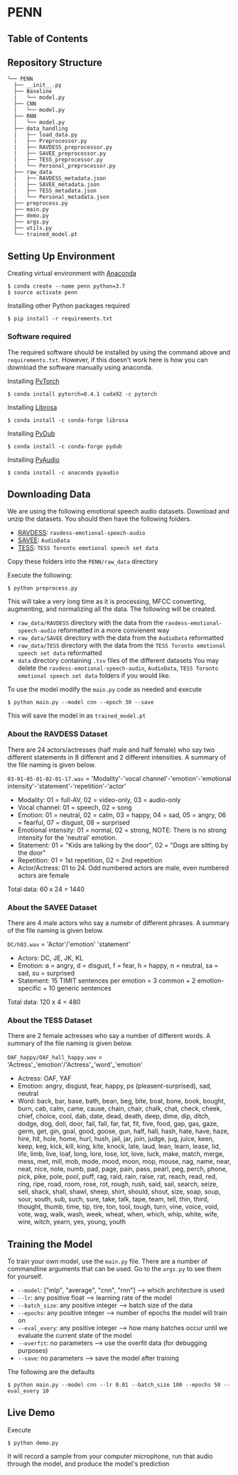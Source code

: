 # PENN

## Table of Contents

## Repository Structure
```
└── PENN
  ├── __init__.py
  ├── Baseline
  |   └── model.py
  ├── CNN
  |   └── model.py
  ├── RNN
  |   └── model.py
  ├── data_handling
  |   ├── load_data.py
  |   ├── Preprocessor.py
  |   ├── RAVDESS_preprocessor.py
  |   ├── SAVEE_preprocessor.py
  |   ├── TESS_preprocessor.py
  |   └── Personal_preprocessor.py
  ├── raw_data
  |   ├── RAVDESS_metadata.json
  |   ├── SAVEE_metadata.json
  |   ├── TESS_metadata.json
  |   └── Personal_metadata.json
  ├── preprocess.py
  ├── main.py
  ├── demo.py
  ├── args.py
  ├── utils.py
  └── trained_model.pt
```

## Setting Up Environment
Creating virtual environment with [Anaconda](https://www.anaconda.com/distribution/)
```
$ conda create --name penn python=3.7
$ source activate penn
```

Installing other Python packages required
```
$ pip install -r requirements.txt
```

### Software required
The required software should be installed by using the command above and `requirements.txt`. However, if this doesn't work here is how you can download the software manually using anaconda.

Installing [PyTorch](https://pytorch.org/)
```
$ conda install pytorch=0.4.1 cuda92 -c pytorch
```

Installing [Librosa](https://librosa.github.io/librosa/)
```
$ conda install -c conda-forge librosa
```

Installing [PyDub](https://github.com/jiaaro/pydub)
```
$ conda install -c conda-forge pydub
```

Installing [PyAudio](https://people.csail.mit.edu/hubert/pyaudio/docs/)
```
$ conda install -c anaconda pyaudio
```

## Downloading Data
We are using the following emotional speech audio datasets. Download and unzip the datasets. You should then have the following folders.
* [RAVDESS](https://www.kaggle.com/uwrfkaggler/ravdess-emotional-speech-audio/): `ravdess-emotional-speech-audio`
* [SAVEE](https://www.kaggle.com/barelydedicated/savee-database): `AudioData`
* [TESS](https://www.kaggle.com/ejlok1/toronto-emotional-speech-set-tess): `TESS Toronto emotional speech set data`

Copy these folders into the `PENN/raw_data` directory

Execute the following:
```
$ python preprocess.py
```
This will take a very long time as it is processing, MFCC converting, augmenting, and normalizing all the data. The following will be created.
* `raw_data/RAVDESS` directory with the data from the `ravdess-emotional-speech-audio` reformatted in a more convienent way
* `raw_data/SAVEE` directory with the data from the `AudioData` reformatted
* `raw_data/TESS` directory with the data from the `TESS Toronto emotional speech set data` reformatted
* `data` directory containing `.tsv` files of the different datasets
You may delete the `ravdess-emotional-speech-audio`, `AudioData`, `TESS Toronto emotional speech set data` folders if you would like.

To use the model modify the `main.py` code as needed and execute
```
$ python main.py --model cnn --epoch 30 --save
```
This will save the model in as `trained_model.pt`

### About the RAVDESS Dataset

There are 24 actors/actresses (half male and half female) who say two different statements in 8 different and 2 different intensities. A summary of the file naming is given below.

`03-01-05-01-02-01-17.wav` = 'Modality'-'vocal channel'-'emotion'-'emotional intensity'-'statement'-'repetition'-'actor'
* Modality: 01 = full-AV, 02 = video-only, 03 = audio-only
* Vocal channel: 01 = speech, 02 = song
* Emotion: 01 = neutral, 02 = calm, 03 = happy, 04 = sad, 05 = angry, 06 = fearful, 07 = disgust, 08 = surprised
* Emotional intensity: 01 = normal, 02 = strong, NOTE: There is no strong intensity for the 'neutral' emotion.
* Statement: 01 = "Kids are talking by the door", 02 = "Dogs are sitting by the door"
* Repetition: 01 = 1st repetition, 02 = 2nd repetition
* Actor/Actress: 01 to 24. Odd numbered actors are male, even numbered actors are female

Total data: 60 x 24 = 1440

### About the SAVEE Dataset

There are 4 male actors who say a numebr of different phrases. A summary of the file naming is given below.

`DC/h03.wav` = 'Actor'/'emotion' 'statement'
* Actors: DC, JE, JK, KL
* Emotion: a = angry, d = disgust, f = fear, h = happy, n = neutral, sa = sad, su = surprised
* Statement: 15 TIMIT sentences per emotion = 3 common + 2 emotion-specific + 10 generic sentences

Total data: 120 x 4 = 480

### About the TESS Dataset

There are 2 female actresses who say a number of different words. A summary of the file naming is given below.

`OAF_happy/OAF_hall_happy.wav` = 'Actress'\_'emotion'/'Actress'\_'word'\_'emotion'
* Actress: OAF, YAF
* Emotion: angry, disgust, fear, happy, ps (pleasent-surprised), sad, neutral
* Word: back, bar, base, bath, bean, beg, bite, boat, bone, book, bought, burn, cab, calm, came, cause, chain, chair, chalk, chat, check, cheek, chief, choice, cool, dab, date, dead, death, deep, dime, dip, ditch, dodge, dog, doll, door, fail, fall, far, fat, fit, five, food, gap, gas, gaze, germ, get, gin, goal, good, goose, gun, half, hall, hash, hate, have, haze, hire, hit, hole, home, hurl, hush, jail, jar, join, judge, jug, juice, keen, keep, keg, kick, kill, king, kite, knock, late, laud, lean, learn, lease, lid, life, limb, live, loaf, long, lore, lose, lot, love, luck, make, match, merge, mess, met, mill, mob, mode, mood, moon, mop, mouse, nag, name, near, neat, nice, note, numb, pad, page, pain, pass, pearl, peg, perch, phone, pick, pike, pole, pool, puff, rag, raid, rain, raise, rat, reach, read, red, ring, ripe, road, room, rose, rot, rough, rush, said, sail, search, seize, sell, shack, shall, shawl, sheep, shirt, should, shout, size, soap, soup, sour, south, sub, such, sure, take, talk, tape, team, tell, thin, third, thought, thumb, time, tip, tire, ton, tool, tough, turn, vine, voice, void, vote, wag, walk, wash, week, wheat, when, which, whip, white, wife, wire, witch, yearn, yes, young, youth

## Training the Model

To train your own model, use the `main.py` file. There are a number of commandline arguments that can be used. Go to the `args.py` to see them for yourself.
* `--model`: ["mlp", "average", "cnn", "rnn"] --> which architecture is used
* `--lr`: any positive float --> learning rate of the model
* `--batch_size`: any positive integer --> batch size of the data
* `--epochs`: any positive integer --> number of epochs the model will train on
* `--eval_every`: any positive integer --> how many batches occur until we evaluate the current state of the model
* `--overfit`: no parameters --> use the overfit data (for debugging purposes)
* `--save`: no parameters --> save the model after training

The following are the defaults
```
$ python main.py --model cnn --lr 0.01 --batch_size 100 --epochs 50 --eval_every 10
```

## Live Demo

Execute
```
$ python demo.py
```

It will record a sample from your computer microphone, run that audio through the model, and produce the model's prediction
